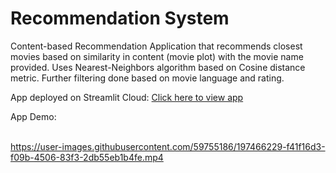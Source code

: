 # Recommendation System

Content-based Recommendation Application that recommends closest movies based on similarity in content (movie plot) with the movie name provided.
Uses Nearest-Neighbors algorithm based on Cosine distance metric. Further filtering done based on movie language and rating. <br>

App deployed on Streamlit Cloud:
<a href='https://moviesrecommender.streamlitapp.com/'>Click here to view app</a>


App Demo:
<br>
<br>











https://user-images.githubusercontent.com/59755186/197466229-f41f16d3-f09b-4506-83f3-2db55eb1b4fe.mp4









